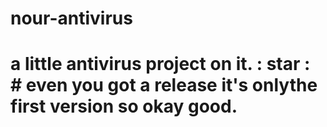 # nour-antivirus
# a little antivirus project on it. : star : # even you got a release it's onlythe first version so okay good.

